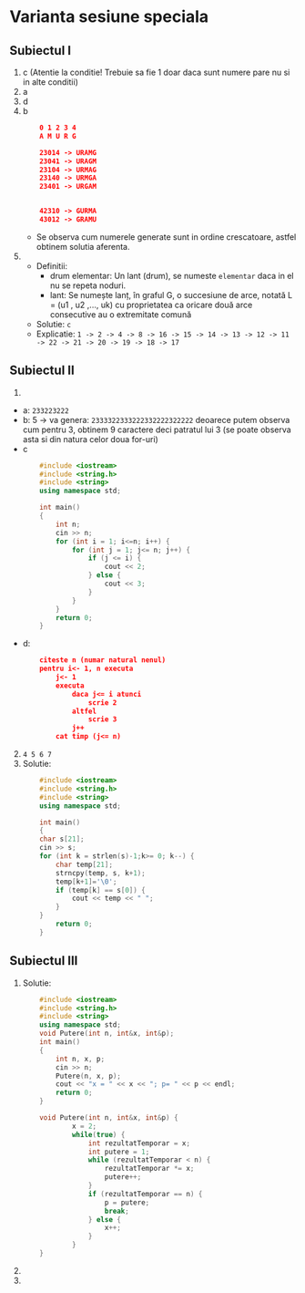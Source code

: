 # Varianta sesiune speciala

## Subiectul I
1. c (Atentie la conditie! Trebuie sa fie 1 doar daca sunt numere pare nu si in alte conditii)
2. a
3. d
4. b
    ```json
        0 1 2 3 4
        A M U R G

        23014 -> URAMG
        23041 -> URAGM
        23104 -> URMAG
        23140 -> URMGA
        23401 -> URGAM


        42310 -> GURMA
        43012 -> GRAMU
    ```
    - Se observa cum numerele generate sunt in ordine crescatoare, astfel obtinem solutia aferenta.
5. 
    - Definitii:
        - drum elementar: Un lant (drum), se numeste `elementar` daca in el nu se repeta noduri.
        - lant: Se numește lanț, în graful G, o succesiune de arce, notată
L = (u1 , u2 ,..., uk) cu proprietatea ca oricare două arce consecutive au o extremitate comună
    - Solutie: `c`
    - Explicatie: `1 -> 2 -> 4 -> 8 -> 16 -> 15 -> 14 -> 13 -> 12 -> 11 -> 22 -> 21 -> 20 -> 19 -> 18 -> 17`
## Subiectul II
1. 
- a: `233223222`
- b: 5 -> va genera: `2333322333222332222322222` deoarece putem observa cum pentru 3, obtinem 9 caractere deci patratul lui 3 (se poate observa asta si din natura celor doua for-uri)
- c
    ```c++
        #include <iostream>
        #include <string.h>
        #include <string>
        using namespace std;

        int main()
        {
            int n;
            cin >> n;
            for (int i = 1; i<=n; i++) {
                for (int j = 1; j<= n; j++) {
                    if (j <= i) {
                        cout << 2;
                    } else {
                        cout << 3;
                    }
                }
            }
            return 0;
        }
    ```
- d:
    ```json
        citeste n (numar natural nenul)
        pentru i<- 1, n executa
            j<- 1
            executa
                daca j<= i atunci
                    scrie 2
                altfel
                    scrie 3
                j++
            cat timp (j<= n)
    ```
2. `4 5 6 7`
3. Solutie:
    ```c++
        #include <iostream>
        #include <string.h>
        #include <string>
        using namespace std;

        int main()
        {
        char s[21];
        cin >> s;
        for (int k = strlen(s)-1;k>= 0; k--) {
            char temp[21];
            strncpy(temp, s, k+1);
            temp[k+1]='\0';
            if (temp[k] == s[0]) {
                cout << temp << " ";
            }
        }
            return 0;
        }

    ```
## Subiectul III
1. Solutie:
    ```c++
        #include <iostream>
        #include <string.h>
        #include <string>
        using namespace std;
        void Putere(int n, int&x, int&p);
        int main()
        {
            int n, x, p;
            cin >> n;
            Putere(n, x, p);
            cout << "x = " << x << "; p= " << p << endl;
            return 0;
        }

        void Putere(int n, int&x, int&p) {
                x = 2;
                while(true) {
                    int rezultatTemporar = x;
                    int putere = 1;
                    while (rezultatTemporar < n) {
                        rezultatTemporar *= x;
                        putere++;
                    }
                    if (rezultatTemporar == n) {
                        p = putere;
                        break;
                    } else {
                        x++;
                    }
                }
        }

    ```
2. 
3. 